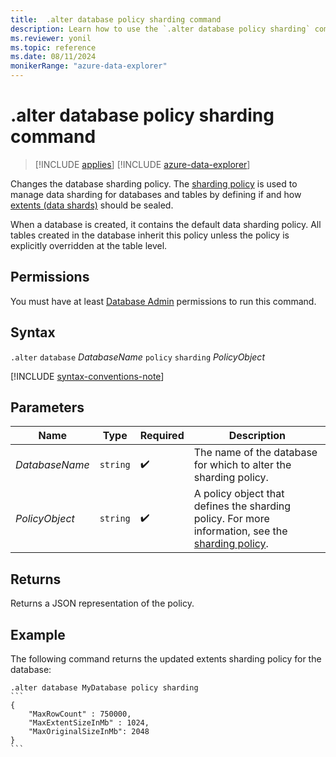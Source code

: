 ```yaml
---
title:  .alter database policy sharding command
description: Learn how to use the `.alter database policy sharding` command to change the database's sharding policy.
ms.reviewer: yonil
ms.topic: reference
ms.date: 08/11/2024
monikerRange: "azure-data-explorer"
---
```

# .alter database policy sharding command

> [!INCLUDE [applies](../includes/applies-to-version/applies.md)] [!INCLUDE [azure-data-explorer](../includes/applies-to-version/azure-data-explorer.md)]

Changes the database sharding policy. The [sharding policy](../management/sharding-policy.md) is used to manage data sharding for databases and tables by defining if and how [extents (data shards)](../management/extents-overview.md) should be sealed.

When a database is created, it contains the default data sharding policy. All tables created in the database inherit this policy unless the policy is explicitly overridden at the table level.

## Permissions

You must have at least [Database Admin](../access-control/role-based-access-control.md) permissions to run this command.

## Syntax

`.alter` `database` *DatabaseName* `policy` `sharding` *PolicyObject*

[!INCLUDE [syntax-conventions-note](../includes/syntax-conventions-note.md)]

## Parameters

|Name|Type|Required|Description|
|--|--|--|--|
|*DatabaseName*| `string` | :heavy_check_mark:|The name of the database for which to alter the sharding policy.|
|*PolicyObject*| `string` | :heavy_check_mark:|A policy object that defines the sharding policy. For more information, see the [sharding policy](../management/sharding-policy.md).|

## Returns

Returns a JSON representation of the policy.

## Example

The following command returns the updated extents sharding policy for the database:

````kusto
.alter database MyDatabase policy sharding
```
{
    "MaxRowCount" : 750000,
    "MaxExtentSizeInMb" : 1024,
    "MaxOriginalSizeInMb": 2048
}
```
````

